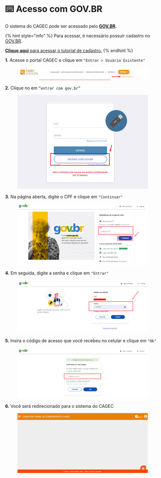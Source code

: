 # ⌨️ Acesso com GOV.BR

O sistema do CAGEC pode ser acessado pelo [**GOV.BR**](https://www.gov.br/pt-br)**.**&#x20;

{% hint style="info" %}
Para acessar, é necessário possuir cadastro no [GOV.BR](https://www.gov.br/governodigital/pt-br/conta-gov-br).

[**Clique aqui** para acessar o tutorial de cadastro.](https://www.gov.br/governodigital/pt-br/conta-gov-br/conta-gov-br/)
{% endhint %}



**1.** Acesse o portal CAGEC e clique em `"Entrar > Usuário Existente"`&#x20;

<figure><img src="../.gitbook/assets/image (3) (2).png" alt=""><figcaption></figcaption></figure>

**2.** Clique no em `“entrar com gov.br”`

<figure><img src="../.gitbook/assets/image (2) (2).png" alt=""><figcaption></figcaption></figure>

**3.** Na página aberta, digite o CPF e clique em `"Continuar"`

<figure><img src="../.gitbook/assets/image (8) (2).png" alt=""><figcaption></figcaption></figure>

**4.** Em seguida, digite a senha e clique em `"Entrar"`

<figure><img src="../.gitbook/assets/image (5) (2).png" alt=""><figcaption></figcaption></figure>

**5.** Insira o código de acesso que você recebeu no celular e clique em `"Ok"`

<figure><img src="../.gitbook/assets/image (4) (2).png" alt=""><figcaption></figcaption></figure>

**6.** Você será redirecionado para o sistema do CAGEC

<figure><img src="../.gitbook/assets/image (97).png" alt=""><figcaption></figcaption></figure>
